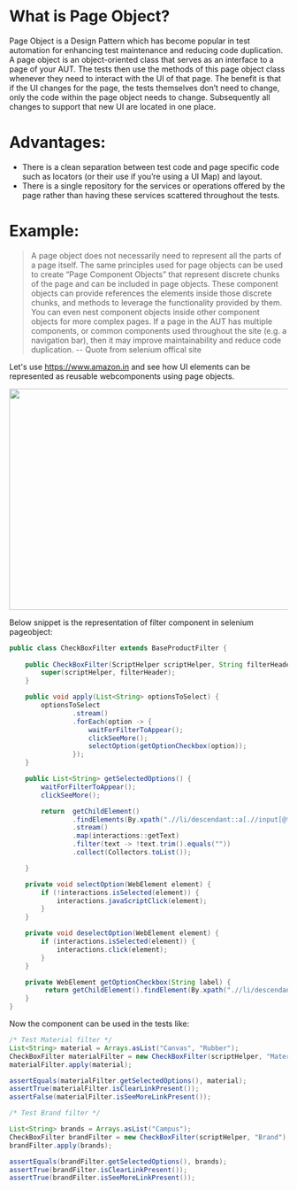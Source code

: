 # What is Page Object?
Page Object is a Design Pattern which has become popular in test automation for enhancing test maintenance and reducing code duplication. A page object is an object-oriented class that serves as an interface to a page of your AUT. The tests then use the methods of this page object class whenever they need to interact with the UI of that page. The benefit is that if the UI changes for the page, the tests themselves don’t need to change, only the code within the page object needs to change. Subsequently all changes to support that new UI are located in one place.

# Advantages:

- There is a clean separation between test code and page specific code such as locators (or their use if you’re using a UI Map) and layout.
- There is a single repository for the services or operations offered by the page rather than having these services scattered throughout the tests.

# Example:
> A page object does not necessarily need to represent all the parts of a page itself. The same principles used for page objects can be used to create “Page Component Objects” that represent discrete chunks of the page and can be included in page objects. These component objects can provide references the elements inside those discrete chunks, and methods to leverage the functionality provided by them. You can even nest component objects inside other component objects for more complex pages. If a page in the AUT has multiple components, or common components used throughout the site (e.g. a navigation bar), then it may improve maintainability and reduce code duplication.
-- Quote from selenium offical site

Let's use https://www.amazon.in and see how UI elements can be represented as reusable webcomponents using page objects.

<img src="https://i.imgur.com/udJq7GZ.png" width="800" height="400">

Below snippet is the representation of filter component in selenium pageobject:
```java
public class CheckBoxFilter extends BaseProductFilter {
    
    public CheckBoxFilter(ScriptHelper scriptHelper, String filterHeader) {
        super(scriptHelper, filterHeader);
    }

    public void apply(List<String> optionsToSelect) {
        optionsToSelect
                .stream()
                .forEach(option -> {
                    waitForFilterToAppear();
                    clickSeeMore();
                    selectOption(getOptionCheckbox(option));
                });
    }

    public List<String> getSelectedOptions() {
        waitForFilterToAppear();
        clickSeeMore();

        return  getChildElement()
                .findElements(By.xpath(".//li/descendant::a[.//input[@type='checkbox'][@checked]]/descendant::span"))
                .stream()
                .map(interactions::getText)
                .filter(text -> !text.trim().equals(""))
                .collect(Collectors.toList());

    }

    private void selectOption(WebElement element) {
        if (!interactions.isSelected(element)) {
            interactions.javaScriptClick(element);
        }
    }

    private void deselectOption(WebElement element) {
        if (interactions.isSelected(element)) {
            interactions.click(element);
        }
    }

    private WebElement getOptionCheckbox(String label) {
         return getChildElement().findElement(By.xpath(".//li/descendant::a[.//span[text()='" + label + "']]/descendant::input[@type='checkbox']"));
    }
}
```

Now the component can be used in the tests like:

```java
/* Test Material filter */
List<String> material = Arrays.asList("Canvas", "Rubber");
CheckBoxFilter materialFilter = new CheckBoxFilter(scriptHelper, "Material");
materialFilter.apply(material);

assertEquals(materialFilter.getSelectedOptions(), material);
assertTrue(materialFilter.isClearLinkPresent());
assertFalse(materialFilter.isSeeMoreLinkPresent());

/* Test Brand filter */

List<String> brands = Arrays.asList("Campus");
CheckBoxFilter brandFilter = new CheckBoxFilter(scriptHelper, "Brand");
brandFilter.apply(brands);

assertEquals(brandFilter.getSelectedOptions(), brands);
assertTrue(brandFilter.isClearLinkPresent());
assertTrue(brandFilter.isSeeMoreLinkPresent());
```